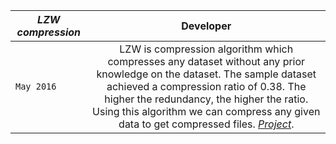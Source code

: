 | _*LZW compression*_ | Developer |
| ------------- |:-------------:| 
| `May 2016` | LZW is compression algorithm which compresses any dataset without any prior knowledge on the dataset. The sample dataset achieved a compression ratio of 0.38. The higher the redundancy, the higher the ratio. Using this algorithm we can compress any given data to get compressed files. [_*Project*_](https://github.com/kaush4l/LZW-Compression). |

